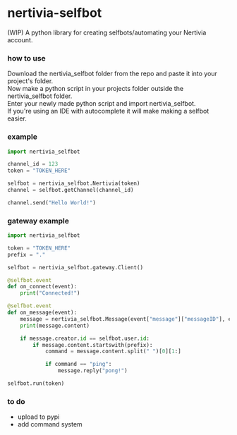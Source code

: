 # nertivia-selfbot
(WIP) A python library for creating selfbots/automating your Nertivia account.

### how to use
Download the nertivia_selfbot folder from the repo and paste it into your project's folder.  
Now make a python script in your projects folder outside the nertivia_selfbot folder.  
Enter your newly made python script and import nertivia_selfbot.  
If you're using an IDE with autocomplete it will make making a selfbot easier.  

### example
```python
import nertivia_selfbot

channel_id = 123
token = "TOKEN_HERE"

selfbot = nertivia_selfbot.Nertivia(token)
channel = selfbot.getChannel(channel_id)

channel.send("Hello World!")
```

### gateway example
```python
import nertivia_selfbot

token = "TOKEN_HERE"
prefix = "."

selfbot = nertivia_selfbot.gateway.Client()

@selfbot.event
def on_connect(event):
    print("Connected!")

@selfbot.event
def on_message(event):
    message = nertivia_selfbot.Message(event["message"]["messageID"], event["message"]["channelID"])
    print(message.content)

    if message.creator.id == selfbot.user.id:
        if message.content.startswith(prefix):
            command = message.content.split(" ")[0][1:]

            if command == "ping":
                message.reply("pong!")

selfbot.run(token)
```

### to do
- upload to pypi
- add command system
